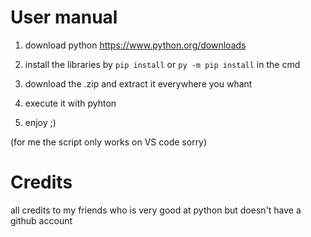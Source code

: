 # User manual
1) download python https://www.python.org/downloads

2) install the libraries by `pip install` or `py -m pip install` in the cmd

3) download the .zip and extract it everywhere you whant

4) execute it with pyhton

5) enjoy ;)

(for me the script only works on VS code sorry)   

# Credits 
all credits to my friends who is very good at python but doesn't have a github account
